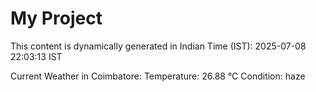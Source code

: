 # My Project

This content is dynamically generated in Indian Time (IST): 2025-07-08 22:03:13 IST


Current Weather in Coimbatore:
Temperature: 26.88 °C
Condition: haze
